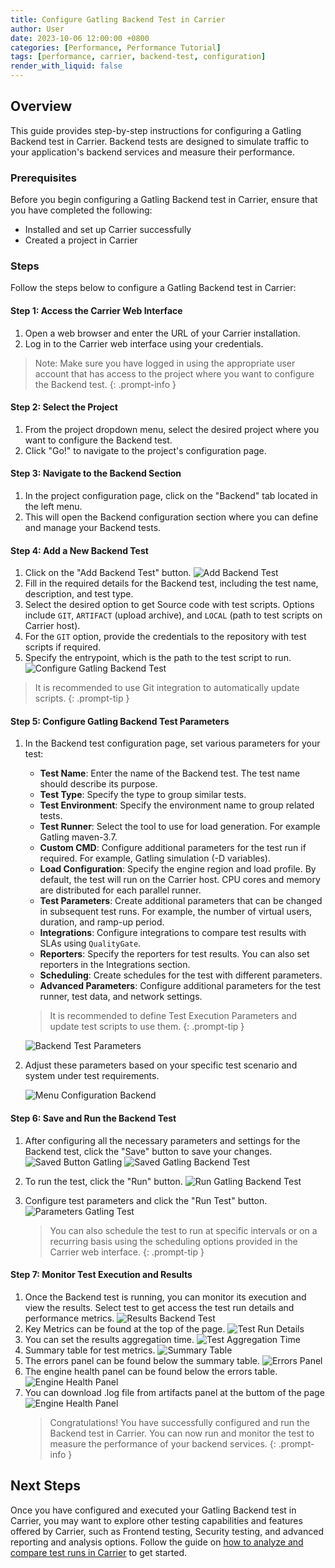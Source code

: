 ```yaml
---
title: Configure Gatling Backend Test in Carrier
author: User
date: 2023-10-06 12:00:00 +0800
categories: [Performance, Performance Tutorial]
tags: [performance, carrier, backend-test, configuration]
render_with_liquid: false
---
```

## Overview

This guide provides step-by-step instructions for configuring a Gatling Backend test in Carrier. Backend tests are designed to simulate traffic to your application's backend services and measure their performance.

### Prerequisites

Before you begin configuring a Gatling Backend test in Carrier, ensure that you have completed the following:

- Installed and set up Carrier successfully
- Created a project in Carrier

### Steps

Follow the steps below to configure a Gatling Backend test in Carrier:

#### Step 1: Access the Carrier Web Interface

1. Open a web browser and enter the URL of your Carrier installation.
2. Log in to the Carrier web interface using your credentials.

> Note: Make sure you have logged in using the appropriate user account that has access to the project where you want to configure the Backend test.
{: .prompt-info }

#### Step 2: Select the Project

1. From the project dropdown menu, select the desired project where you want to configure the Backend test.
2. Click "Go!" to navigate to the project's configuration page.

#### Step 3: Navigate to the Backend Section

1. In the project configuration page, click on the "Backend" tab located in the left menu.
2. This will open the Backend configuration section where you can define and manage your Backend tests.

#### Step 4: Add a New Backend Test

1. Click on the "Add Backend Test" button.
   ![Add Backend Test](/assets/posts_img/plus_btn_backen_planner.png)
2. Fill in the required details for the Backend test, including the test name, description, and test type.
3. Select the desired option to get Source code with test scripts. Options include `GIT`, `ARTIFACT` (upload archive), and `LOCAL` (path to test scripts on Carrier host).
4. For the `GIT` option, provide the credentials to the repository with test scripts if required.
5. Specify the entrypoint, which is the path to the test script to run.
   ![Configure Gatling Backend Test](/assets/posts_img/config_git_gatling.png)

> It is recommended to use Git integration to automatically update scripts.
{: .prompt-tip }

#### Step 5: Configure Gatling Backend Test Parameters

1. In the Backend test configuration page, set various parameters for your test:

   - **Test Name**: Enter the name of the Backend test. The test name should describe its purpose.
   - **Test Type**: Specify the type to group similar tests.
   - **Test Environment**: Specify the environment name to group related tests.
   - **Test Runner**: Select the tool to use for load generation. For example Gatling maven-3.7.
   - **Custom CMD**: Configure additional parameters for the test run if required. For example, Gatling simulation (-D variables).
   - **Load Configuration**: Specify the engine region and load profile. By default, the test will run on the Carrier host. CPU cores and memory are distributed for each parallel runner.
   - **Test Parameters**: Create additional parameters that can be changed in subsequent test runs. For example, the number of virtual users, duration, and ramp-up period.
   - **Integrations**: Configure integrations to compare test results with SLAs using `QualityGate`.
   - **Reporters**: Specify the reporters for test results. You can also set reporters in the Integrations section.
   - **Scheduling**: Create schedules for the test with different parameters.
   - **Advanced Parameters**: Configure additional parameters for the test runner, test data, and network settings.

    > It is recommended to define Test Execution Parameters and update test scripts to use them.
    {: .prompt-tip }

    ![Backend Test Parameters](/assets/posts_img/test_params_backend_gatling.png)

2. Adjust these parameters based on your specific test scenario and system under test requirements.

    ![Menu Configuration Backend](/assets/posts_img/menu_config_backend.png)

#### Step 6: Save and Run the Backend Test

1. After configuring all the necessary parameters and settings for the Backend test, click the "Save" button to save your changes.
   ![Saved Button Gatling](/assets/posts_img/save_button_gatling.png)
   ![Saved Gatling Backend Test](/assets/posts_img/saved_gatling_test.png)
2. To run the test, click the "Run" button.
   ![Run Gatling Backend Test](/assets/posts_img/run_test_gatling.png)
3. Configure test parameters and click the "Run Test" button.
    ![Parameters Gatling Test](/assets/posts_img/test_parameters_gatling.png)

    > You can also schedule the test to run at specific intervals or on a recurring basis using the scheduling options provided in the Carrier web interface.
    {: .prompt-tip }

#### Step 7: Monitor Test Execution and Results

1. Once the Backend test is running, you can monitor its execution and view the results. Select test to get access the test run details and performance metrics.
    ![Results Backend Test](/assets/posts_img/tests_results_gatling.png)
2. Key Metrics can be found at the top of the page.
    ![Test Run Details](/assets/posts_img/test_run_details_gatling.png)
3. You can set the results aggregation time.
    ![Test Aggregation Time](/assets/posts_img/test_agg_time_gatling.png)
4. Summary table for test metrics.
   ![Summary Table](/assets/posts_img/summary_table_gatling.png)
5. The errors panel can be found below the summary table.
   ![Errors Panel](/assets/posts_img/errors_panel_gatling.png)
6. The engine health panel can be found below the errors table.
   ![Engine Health Panel](/assets/posts_img/engine_health_gatling.png)
6. You can download .log file from artifacts panel at the buttom of the page
   ![Engine Health Panel](/assets/posts_img/artifacts_gatling.png)
    > Congratulations! You have successfully configured and run the Backend test in Carrier. You can now run and monitor the test to measure the performance of your backend services.
    {: .prompt-info }

## Next Steps

Once you have configured and executed your Gatling Backend test in Carrier, you may want to explore other testing capabilities and features offered by Carrier, such as Frontend testing, Security testing, and advanced reporting and analysis options.
Follow the guide on [how to analyze and compare test runs in Carrier](http://getcarrier.io/posts/backend-comparison/) to get started.